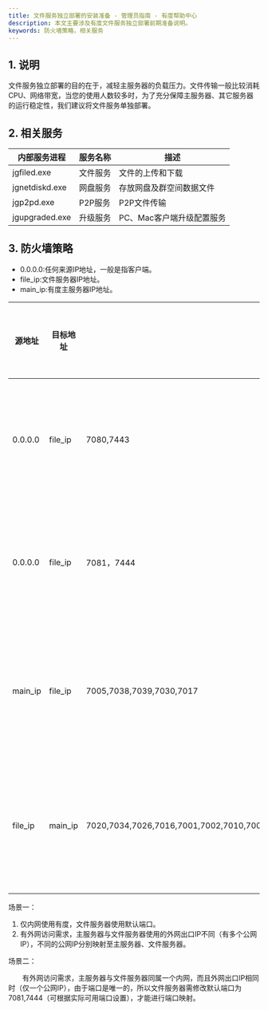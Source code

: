 ```yaml
---
title: 文件服务独立部署的安装准备 - 管理员指南 - 有度帮助中心
description: 本文主要涉及有度文件服务独立部署前期准备说明。
keywords: 防火墙策略，相关服务
---
```


## 1. 说明

文件服务独立部署的目的在于，减轻主服务器的负载压力。文件传输一般比较消耗CPU、网络带宽，当您的使用人数较多时，为了充分保障主服务器、其它服务器的运行稳定性，我们建议将文件服务单独部署。

## 2. 相关服务

| 内部服务进程   | 服务名称 | 描述                      |
| -------------- | -------- | ------------------------- |
| jgfiled.exe    | 文件服务 | 文件的上传和下载          |
| jgnetdiskd.exe | 网盘服务 | 存放网盘及群空间数据文件  |
| jgp2pd.exe     | P2P服务  | P2P文件传输               |
| jgupgraded.exe | 升级服务 | PC、Mac客户端升级配置服务 |

## 3. 防火墙策略

- 0.0.0.0:任何来源IP地址，一般是指客户端。
- file_ip:文件服务器IP地址。
- main_ip:有度主服务器IP地址。



| 源地址  | 目标地址 |                                                   | 备注                   | 可选端口设置 |
| ------- | -------- | ------------------------------------------------- | ---------------------- | ------------ |
| 0.0.0.0 | file_ip  | 7080,7443                                         | 客户端访问文件服务器   | 场景一       |
| 0.0.0.0 | file_ip  | 7081，7444                                        | 客户端访问文件服务器   | 场景二       |
| main_ip | file_ip  | 7005,7038,7039,7030,7017                          | 主服务器访问文件服务器 |              |
| file_ip | main_ip  | 7020,7034,7026,7016,7001,7002,7010,7009,7011,7041 | 文件服务器访问主服务器 |              |

场景一：

1. 仅内网使用有度，文件服务器使用默认端口。
2. 有外网访问需求，主服务器与文件服务器使用的外网出口IP不同（有多个公网IP），不同的公网IP分别映射至主服务器、文件服务器。

场景二：

　　有外网访问需求，主服务器与文件服务器同属一个内网，而且外网出口IP相同时（仅一个公网IP），由于端口是唯一的，所以文件服务器需修改默认端口为7081,7444（可根据实际可用端口设置），才能进行端口映射。